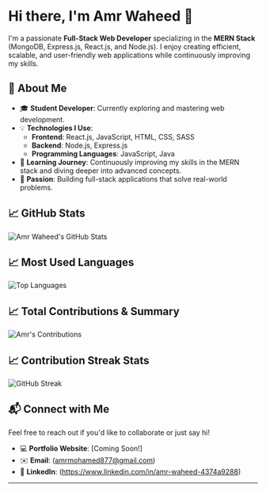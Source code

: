# Hi there, I'm Amr Waheed 👋

I'm a passionate **Full-Stack Web Developer** specializing in the **MERN Stack** (MongoDB, Express.js, React.js, and Node.js). I enjoy creating efficient, scalable, and user-friendly web applications while continuously improving my skills.

## 🚀 About Me
- 🎓 **Student Developer**: Currently exploring and mastering web development.
- 💡 **Technologies I Use**:
  - **Frontend**: React.js, JavaScript, HTML, CSS, SASS
  - **Backend**: Node.js, Express.js
  - **Programming Languages**: JavaScript, Java
- 🌱 **Learning Journey**: Continuously improving my skills in the MERN stack and diving deeper into advanced concepts.
- 🌟 **Passion**: Building full-stack applications that solve real-world problems.

## 📈 GitHub Stats
![Amr Waheed's GitHub Stats](https://github-readme-stats.vercel.app/api?username=Amrwaheed72&show_icons=true&theme=radical)
## 📈 Most Used Languages
![Top Languages](https://github-readme-stats.vercel.app/api/top-langs/?username=Amrwaheed72&layout=compact&theme=radical)
## 📈 Total Contributions & Summary
![Amr's Contributions](https://github-readme-stats.vercel.app/api?username=Amrwaheed72&count_private=true&include_all_commits=true&show_icons=true&theme=radical)
## 📈 Contribution Streak Stats
![GitHub Streak](https://streak-stats.demolab.com?user=Amrwaheed72&theme=radical&hide_border=true)



## 📬 Connect with Me
Feel free to reach out if you'd like to collaborate or just say hi!
- 💻 **Portfolio Website**: [Coming Soon!]
- ✉️ **Email**: (amrmohamed877@gmail.com)
- 🔗 **LinkedIn**: (https://www.linkedin.com/in/amr-waheed-4374a9288)

---
